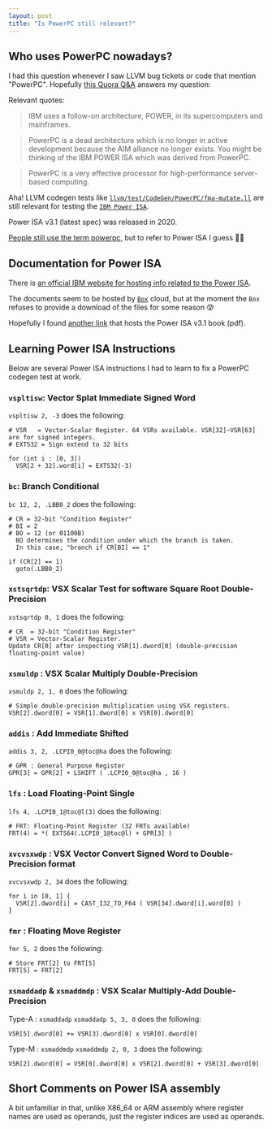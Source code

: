 ```yaml
---
layout: post
title: "Is PowerPC still relevant?"
---
```


## Who uses PowerPC nowadays?

I had this question whenever I saw LLVM bug tickets or code that mention "PowerPC".
Hopefully [this Quora Q&A](https://www.quora.com/Why-does-PowerPC-still-exist-Why-is-it-still-being-worked-on-and-deployed) answers my question:

Relevant quotes:

> IBM uses a follow-on architecture, POWER, in its supercomputers and mainframes.

> PowerPC is a dead architecture which is no longer in active development because the AIM alliance no longer exists.
  You might be thinking of the IBM POWER ISA which was derived from PowerPC.

> PowerPC is a very effective processor for high-performance server-based computing.

Aha! LLVM codegen tests like [`llvm/test/CodeGen/PowerPC/fma-mutate.ll`](https://github.com/llvm/llvm-project/blob/c1d0118459c814824b8a4c8f423b6b91d16af785/llvm/test/CodeGen/PowerPC/fma-mutate.ll) are still relevant for testing the [`IBM Power ISA`](https://en.wikipedia.org/wiki/Power_ISA).

Power ISA v3.1 (latest spec) was released in 2020.

[People still use the term powerpc](https://doc.rust-lang.org/src/core/up/up/stdarch/crates/core_arch/src/powerpc/vsx.rs.html), but to refer to Power ISA I guess 🤷‍♂️

## Documentation for Power ISA

There is [an official IBM website for hosting info related to the Power ISA](https://www-50.ibm.com/systems/power/openpower/welcome.xhtml).

The documents seem to be hosted by [`Box`](https://www.box.com/home) cloud, but at the moment the `Box` refuses to provide a download of the files for some reason 😰

Hopefully I found [another link](https://wiki.raptorcs.com/w/images/f/f5/PowerISA_public.v3.1.pdf) that hosts the Power ISA v3.1 book (pdf).

## Learning Power ISA Instructions
Below are several Power ISA instructions I had to learn to fix a PowerPC codegen test at work.

### `vspltisw`: Vector Splat Immediate Signed Word
`vspltisw 2, -3` does the following:
```
# VSR   = Vector-Scalar Register. 64 VSRs available. VSR[32]~VSR[63] are for signed integers.
# EXTS32 = Sign extend to 32 bits

for (int i : [0, 3])
  VSR[2 + 32].word[i] = EXTS32(-3)
```

### `bc`: Branch Conditional
`bc 12, 2, .LBB0_2` does the following:
```
# CR = 32-bit "Condition Register"
# BI = 2
# BO = 12 (or 01100B)
  BO determines the condition under which the branch is taken.
  In this case, "branch if CR[BI] == 1"

if (CR[2] == 1)
  goto(.LBB0_2)
```

### `xstsqrtdp`: VSX Scalar Test for software Square Root Double-Precision
`xstsqrtdp 0, 1` does the following:
```
# CR  = 32-bit "Condition Register"
# VSR = Vector-Scalar Register.
Update CR[0] after inspecting VSR[1].dword[0] (double-precision floating-point value)
```

### `xsmuldp` : VSX Scalar Multiply Double-Precision
`xsmuldp 2, 1, 0` does the following:
```
# Simple double-precision multiplication using VSX registers.
VSR[2].dword[0] = VSR[1].dword[0] x VSR[0].dword[0]
```

### `addis` : Add Immediate Shifted
`addis 3, 2, .LCPI0_0@toc@ha` does the following:
```
# GPR : General Purpose Register
GPR[3] = GPR[2] + LSHIFT ( .LCPI0_0@toc@ha , 16 )
```

### `lfs` : Load Floating-Point Single
`lfs 4, .LCPI0_1@toc@l(3)` does the following:
```
# FRT: Floating-Point Register (32 FRTs available)
FRT(4) = *( EXTS64(.LCPI0_1@toc@l) + GPR[3] )
```

### `xvcvsxwdp` : VSX Vector Convert Signed Word to Double-Precision format
`xvcvsxwdp 2, 34` does the following:
```
for i in [0, 1] {
  VSR[2].dword[i] = CAST_I32_TO_F64 ( VSR[34].dword[i].word[0] )
}
```

### `fmr` : Floating Move Register
`fmr 5, 2` does the following:
```
# Store FRT[2] to FRT[5]
FRT[5] = FRT[2]
```

### `xsmaddadp` & `xsmaddmdp` : VSX Scalar Multiply-Add Double-Precision 
Type-A : `xsmaddadp`
`xsmaddadp 5, 3, 0` does the following:
```
VSR[5].dword[0] += VSR[3].dword[0] x VSR[0].dword[0]
```

Type-M : `xsmaddmdp`
`xsmaddmdp 2, 0, 3` does the following:
```
VSR[2].dword[0] = VSR[0].dword[0] x VSR[2].dword[0] + VSR[3].dword[0]
```


## Short Comments on Power ISA assembly
A bit unfamiliar in that, unlike X86_64 or ARM assembly where register names are used as operands, just the register indices are used as operands.

